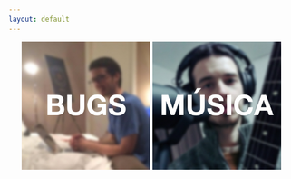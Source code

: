 ```yaml
---
layout: default
---
```


<div style='width:100%;text-align:center;'>

<a href='/bugs/' style='display:inline-block; width: 45%'>
  <img src='/images/bugs.jpg' style='display:block'>
</a>
<a href='/musica/' style='display:inline-block; width: 45%'>
  <img src='/images/musica.jpg' style='display:block'>
</a>

</div>
